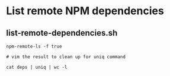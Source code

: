 # List remote NPM dependencies

## list-remote-dependencies.sh

```shell
npm-remote-ls -f true

# vim the result to clean up for uniq command

cat deps | uniq | wc -l
```

